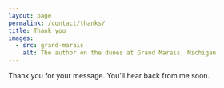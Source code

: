 ```yaml
---
layout: page
permalink: /contact/thanks/
title: Thank you
images:
  - src: grand-marais
    alt: The author on the dunes at Grand Marais, Michigan
---
```


Thank you for your message. You'll hear back from me soon.